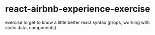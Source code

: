 # react-airbnb-experience-exercise
exercise to get to know a little better react syntax (props, working with static data, components)
